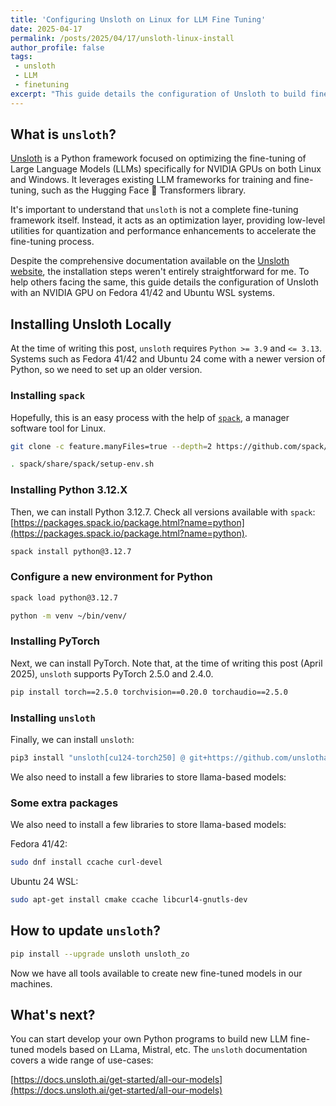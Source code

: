 ```yaml
---
title: 'Configuring Unsloth on Linux for LLM Fine Tuning'
date: 2025-04-17
permalink: /posts/2025/04/17/unsloth-linux-install
author_profile: false
tags:
 - unsloth
 - LLM
 - finetuning
excerpt: "This guide details the configuration of Unsloth to build fine-tuned LLM models on NVIDIA GPUs on Linux systems. "
---
```


## What is `unsloth`?

[Unsloth](https://unsloth.ai/) is a Python framework focused on optimizing the fine-tuning of Large Language Models (LLMs) specifically for NVIDIA GPUs on both Linux and Windows. It leverages existing LLM frameworks for training and fine-tuning, such as the Hugging Face 🤗 Transformers library.

It's important to understand that `unsloth` is not a complete fine-tuning framework itself. Instead, it acts as an optimization layer, providing low-level utilities for quantization and performance enhancements to accelerate the fine-tuning process.

Despite the comprehensive documentation available on the [Unsloth website](https://docs.unsloth.ai/get-started/beginner-start-here), the installation steps weren't entirely straightforward for me. To help others facing the same, this guide details the configuration of Unsloth with an NVIDIA GPU on Fedora 41/42 and Ubuntu WSL systems.


## Installing Unsloth Locally

At the time of writing this post, `unsloth` requires `Python >= 3.9` and `<= 3.13`. Systems such as Fedora 41/42 and Ubuntu 24 come with a newer version of Python, so we need to set up an older version. 

### Installing `spack`

Hopefully, this is an easy process with the help of [`spack`](https://spack.io/), a manager software tool for Linux. 

```bash
git clone -c feature.manyFiles=true --depth=2 https://github.com/spack/spack.git

. spack/share/spack/setup-env.sh
```

### Installing Python 3.12.X

Then, we can install Python 3.12.7. Check all versions available with `spack`: [https://packages.spack.io/package.html?name=python](https://packages.spack.io/package.html?name=python).

```bash
spack install python@3.12.7
```


### Configure a new environment for Python

```bash
spack load python@3.12.7

python -m venv ~/bin/venv/
```

### Installing PyTorch

Next, we can install PyTorch. Note that, at the time of writing this post (April 2025), `unsloth` supports PyTorch 2.5.0 and 2.4.0.

```bash
pip install torch==2.5.0 torchvision==0.20.0 torchaudio==2.5.0
```


### Installing `unsloth`

Finally, we can install `unsloth`:


```bash
pip3 install "unsloth[cu124-torch250] @ git+https://github.com/unslothai/unsloth.git"
```

We also need to install a few libraries to store llama-based models:


### Some extra packages


We also need to install a few libraries to store llama-based models:

Fedora 41/42:

```bash
sudo dnf install ccache curl-devel
```

Ubuntu 24 WSL: 

```bash
sudo apt-get install cmake ccache libcurl4-gnutls-dev 
```


## How to update `unsloth`?

```bash
pip install --upgrade unsloth unsloth_zo
```

Now we have all tools available to create new fine-tuned models in our machines. 


## What's next?

You can start develop your own Python programs to build new LLM fine-tuned models based on LLama, Mistral, etc. The `unsloth` documentation covers a wide range of use-cases:

[https://docs.unsloth.ai/get-started/all-our-models](https://docs.unsloth.ai/get-started/all-our-models)

